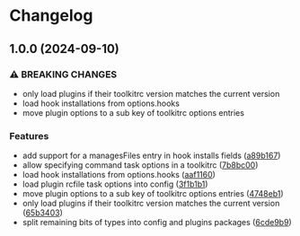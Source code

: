 # Changelog

## 1.0.0 (2024-09-10)


### ⚠ BREAKING CHANGES

* only load plugins if their toolkitrc version matches the current version
* load hook installations from options.hooks
* move plugin options to a sub key of toolkitrc options entries

### Features

* add support for a managesFiles entry in hook installs fields ([a89b167](https://github.com/Financial-Times/dotcom-tool-kit/commit/a89b167da9dae6edd6fcc9295a5f8f82e2e30023))
* allow specifying command task options in a toolkitrc ([7b8bc00](https://github.com/Financial-Times/dotcom-tool-kit/commit/7b8bc000b8562eb0dbd00eb2f8f3fc5fab71a57b))
* load hook installations from options.hooks ([aaf1160](https://github.com/Financial-Times/dotcom-tool-kit/commit/aaf1160a4724b07b9d174f9d237721368d2fa087))
* load plugin rcfile task options into config ([3f1b1b1](https://github.com/Financial-Times/dotcom-tool-kit/commit/3f1b1b149e9e5c9c0d00b7f85697469b0ece472a))
* move plugin options to a sub key of toolkitrc options entries ([4748eb1](https://github.com/Financial-Times/dotcom-tool-kit/commit/4748eb12d60bef31bd6da00d1447e35af1e0af1a))
* only load plugins if their toolkitrc version matches the current version ([65b3403](https://github.com/Financial-Times/dotcom-tool-kit/commit/65b3403b8369aa09ec64b11d20ab44b06d468d86))
* split remaining bits of types into config and plugins packages ([6cde9b9](https://github.com/Financial-Times/dotcom-tool-kit/commit/6cde9b90d4cd02383ae1b18ca38e0843e6c3d3ab))
